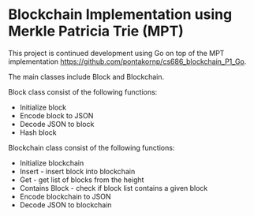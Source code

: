 # Blockchain Implementation using Merkle Patricia Trie (MPT)

This project is continued development using Go on top of the MPT implementation https://github.com/pontakornp/cs686_blockchain_P1_Go.

The main classes include Block and Blockchain.

Block class consist of the following functions:
- Initialize block
- Encode block to JSON
- Decode JSON to block
- Hash block

Blockchain class consist of the following functions:
- Initialize blockchain
- Insert - insert block into blockchain
- Get - get list of blocks from the height
- Contains Block - check if block list contains a given block
- Encode blockchain to JSON
- Decode JSON to blockchain
